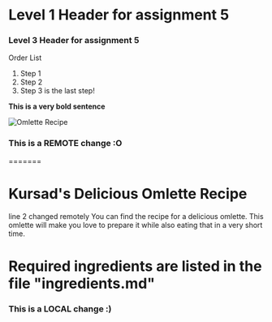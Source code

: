 # Level 1 Header for assignment 5
### Level 3 Header for assignment 5

Order List
1. Step 1
2. Step 2
3. Step 3 is the last step!

**This is a very bold sentence**

![Omlette Recipe](receipe.png)


### This is a REMOTE change :O
=======
# Kursad's Delicious Omlette Recipe
line 2 changed remotely
You can find the recipe for a delicious omlette. This omlette will make you love to prepare it while also eating that in a very short time.

Required ingredients are listed in the file "ingredients.md"
=======
### This is a LOCAL change :)
